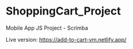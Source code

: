 # ShoppingCart_Project

Mobile App JS Project - Scrimba
 
Live version: https://add-to-cart-vm.netlify.app/

